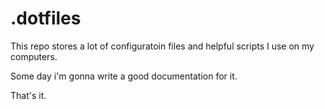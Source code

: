 # .dotfiles

This repo stores a lot of configuratoin files and helpful scripts I use on my computers.

Some day i'm gonna write a good documentation for it.

That's it.
